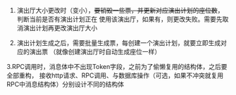1. 演出厅大小更改时（变小），~~要销毁一些票，并更新对应演出计划的座位数~~，判断当前是否有演出计划正在
使用该演出厅，如果有，则更改失败。需要先取消演出计划再更改演出厅大小

2. 演出计划生成之后，需要批量生成票，每创建一个演出计划，就要立即生成对应的演出票
（就像创建演出厅时自动生成座位一样）

3.RPC调用时，消息体中不出现Token字段，之前为了偷懒复用的结构体，之后要全部重构，
接收http请求、RPC调用、与数据库操作（可选，如果不冲突就复用RPC中消息结构体）分别设计不同的结构体
